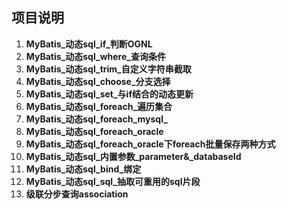 ## **项目说明**

1. **MyBatis_动态sql_if_判断OGNL**
2. **MyBatis_动态sql_where_查询条件**
3. **MyBatis_动态sql_trim_自定义字符串截取**
4. **MyBatis_动态sql_choose_分支选择**
5. **MyBatis_动态sql_set_与if结合的动态更新**
6. **MyBatis_动态sql_foreach_遍历集合**
7. **MyBatis_动态sql_foreach_mysql_**
8. **MyBatis_动态sql_foreach_oracle**
9. **MyBatis_动态sql_foreach_oracle下foreach批量保存两种方式**
10. **MyBatis_动态sql_内置参数_parameter&_databaseId**
11. **MyBatis_动态sql_bind_绑定**
12. **MyBatis_动态sql_sql_抽取可重用的sql片段**
13. **级联分步查询association** 
